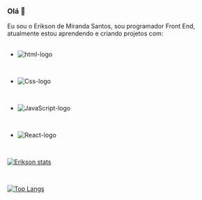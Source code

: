 ### Olá 👋

Eu sou o Erikson de Miranda Santos, sou programador Front End, atualmente estou aprendendo e criando projetos com:
<br>
<br>
- <img src="https://img.shields.io/badge/HTML-239120?style=for-the-badge&logo=html5&logoColor=white" alt="html-logo" />

<br>

- <img src="https://img.shields.io/badge/CSS-239120?&style=for-the-badge&logo=css3&logoColor=white" alt="Css-logo" />

<br>

- <img src="https://img.shields.io/badge/JavaScript-323330?style=for-the-badge&logo=javascript&logoColor=F7DF1E" alt="JavaScript-logo" />

<br>

- <img src="https://img.shields.io/badge/React-20232A?style=for-the-badge&logo=react&logoColor=61DAFB" alt="React-logo" />

<br>

[![Erikson stats](https://github-readme-stats.vercel.app/api?username=Erikson2023)](https://github.com/anuraghazra/github-readme-stats)

<br>

[![Top Langs](https://github-readme-stats.vercel.app/api/top-langs/?username=Erikson2023)](https://github.com/anuraghazra/github-readme-stats)

